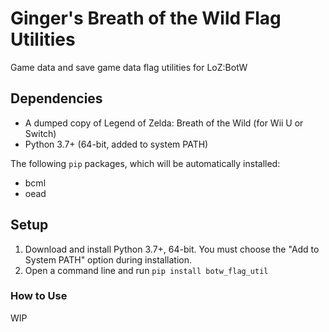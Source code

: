 # Ginger's Breath of the Wild Flag Utilities
Game data and save game data flag utilities for LoZ:BotW

## Dependencies
* A dumped copy of Legend of Zelda: Breath of the Wild (for Wii U or Switch)
* Python 3.7+ (64-bit, added to system PATH)

The following `pip` packages, which will be automatically installed:
* bcml
* oead

## Setup
1. Download and install Python 3.7+, 64-bit. You must choose the "Add to System PATH" option during installation.
2. Open a command line and run `pip install botw_flag_util`

### How to Use
WIP